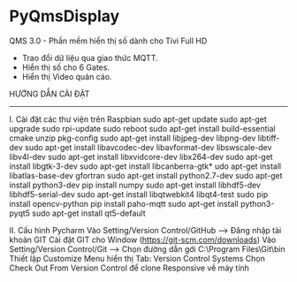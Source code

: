 # PyQmsDisplay
QMS 3.0 - Phần mềm hiển thị số dành cho Tivi Full HD
+ Trao đổi dữ liệu qua giao thức MQTT.
+ Hiển thị số cho 6 Gates.
+ Hiển thị Video quản cáo.

HƯỚNG DẪN CÀI ĐẶT
******************************************************************************************************************

I. Cài đặt các thư viện trên Raspbian
sudo apt-get update
sudo apt-get upgrade
sudo rpi-update
sudo reboot
sudo apt-get install build-essential cmake unzip pkg-config
sudo apt-get install libjpeg-dev libpng-dev libtiff-dev
sudo apt-get install libavcodec-dev libavformat-dev libswscale-dev libv4l-dev
sudo apt-get install libxvidcore-dev libx264-dev
sudo apt-get install libgtk-3-dev
sudo apt-get install libcanberra-gtk*
udo apt-get install libatlas-base-dev gfortran
sudo apt-get install python2.7-dev
sudo apt-get install python3-dev
pip install numpy
sudo apt-get install libhdf5-dev libhdf5-serial-dev
sudo apt-get install libqtwebkit4 libqt4-test
sudo pip install opencv-python​
pip install paho-mqtt
sudo apt-get install python3-pyqt5
sudo apt-get install qt5-default


II. Cấu hình Pycharm
Vào Setting/Version Control/GitHub --> Đăng nhập tài khoản GIT
Cài đặt GIT cho Window (https://git-scm.com/downloads)
Vào Setting/Version Control/Git --> Chọn đường dẫn gới C:\Program Files\Git\bin
Thiết lập Customize Menu hiển thị Tab: Version Control Systems
Chọn Check Out From Version Control để clone Responsive về máy tính
